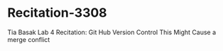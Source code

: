 # Recitation-3308
Tia Basak
Lab 4 Recitation: Git Hub Version Control
This Might Cause a merge conflict
